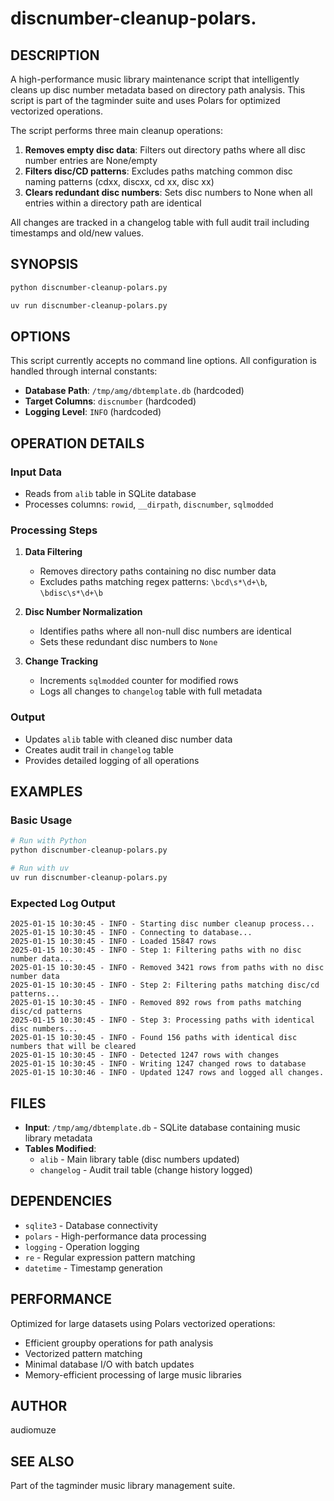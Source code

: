 # discnumber-cleanup-polars.

## DESCRIPTION

A high-performance music library maintenance script that intelligently cleans up disc number metadata based on directory path analysis. This script is part of the tagminder suite and uses Polars for optimized vectorized operations.

The script performs three main cleanup operations:

1. **Removes empty disc data**: Filters out directory paths where all disc number entries are None/empty
2. **Filters disc/CD patterns**: Excludes paths matching common disc naming patterns (cdxx, discxx, cd xx, disc xx)
3. **Clears redundant disc numbers**: Sets disc numbers to None when all entries within a directory path are identical

All changes are tracked in a changelog table with full audit trail including timestamps and old/new values.

## SYNOPSIS

```bash
python discnumber-cleanup-polars.py
```

```bash
uv run discnumber-cleanup-polars.py
```

## OPTIONS

This script currently accepts no command line options. All configuration is handled through internal constants:

- **Database Path**: `/tmp/amg/dbtemplate.db` (hardcoded)
- **Target Columns**: `discnumber` (hardcoded)
- **Logging Level**: `INFO` (hardcoded)

## OPERATION DETAILS

### Input Data
- Reads from `alib` table in SQLite database
- Processes columns: `rowid`, `__dirpath`, `discnumber`, `sqlmodded`

### Processing Steps

1. **Data Filtering**
   - Removes directory paths containing no disc number data
   - Excludes paths matching regex patterns: `\bcd\s*\d+\b`, `\bdisc\s*\d+\b`

2. **Disc Number Normalization**
   - Identifies paths where all non-null disc numbers are identical
   - Sets these redundant disc numbers to `None`

3. **Change Tracking**
   - Increments `sqlmodded` counter for modified rows
   - Logs all changes to `changelog` table with full metadata

### Output
- Updates `alib` table with cleaned disc number data
- Creates audit trail in `changelog` table
- Provides detailed logging of all operations

## EXAMPLES

### Basic Usage
```bash
# Run with Python
python discnumber-cleanup-polars.py

# Run with uv
uv run discnumber-cleanup-polars.py
```

### Expected Log Output
```
2025-01-15 10:30:45 - INFO - Starting disc number cleanup process...
2025-01-15 10:30:45 - INFO - Connecting to database...
2025-01-15 10:30:45 - INFO - Loaded 15847 rows
2025-01-15 10:30:45 - INFO - Step 1: Filtering paths with no disc number data...
2025-01-15 10:30:45 - INFO - Removed 3421 rows from paths with no disc number data
2025-01-15 10:30:45 - INFO - Step 2: Filtering paths matching disc/cd patterns...
2025-01-15 10:30:45 - INFO - Removed 892 rows from paths matching disc/cd patterns
2025-01-15 10:30:45 - INFO - Step 3: Processing paths with identical disc numbers...
2025-01-15 10:30:45 - INFO - Found 156 paths with identical disc numbers that will be cleared
2025-01-15 10:30:45 - INFO - Detected 1247 rows with changes
2025-01-15 10:30:45 - INFO - Writing 1247 changed rows to database
2025-01-15 10:30:46 - INFO - Updated 1247 rows and logged all changes.
```

## FILES

- **Input**: `/tmp/amg/dbtemplate.db` - SQLite database containing music library metadata
- **Tables Modified**: 
  - `alib` - Main library table (disc numbers updated)
  - `changelog` - Audit trail table (change history logged)

## DEPENDENCIES

- `sqlite3` - Database connectivity
- `polars` - High-performance data processing
- `logging` - Operation logging
- `re` - Regular expression pattern matching
- `datetime` - Timestamp generation

## PERFORMANCE

Optimized for large datasets using Polars vectorized operations:
- Efficient groupby operations for path analysis
- Vectorized pattern matching
- Minimal database I/O with batch updates
- Memory-efficient processing of large music libraries

## AUTHOR

audiomuze

## SEE ALSO

Part of the tagminder music library management suite.